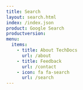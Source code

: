 ```yaml
---
title: Search
layout: search.html
index: /index.json
product: Google Search
productversion:
menu:
  items:
    - title: About TechDocs
      url: /about
    - title: Feedback
      url: /contact
    - icon: fa fa-search
      url: /search
---
```



